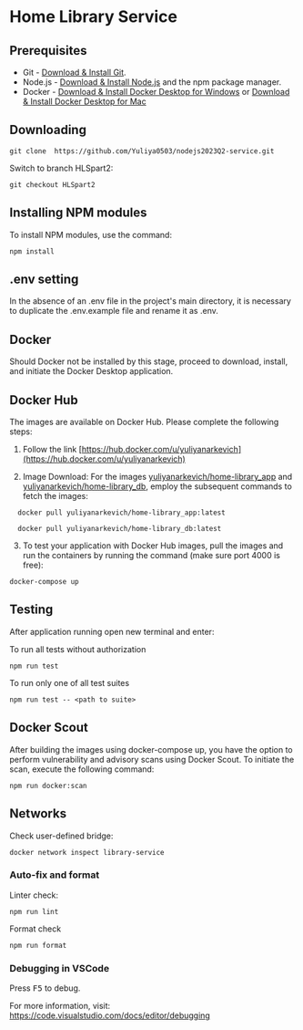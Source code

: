 # Home Library Service

## Prerequisites

- Git - [Download & Install Git](https://git-scm.com/downloads).
- Node.js - [Download & Install Node.js](https://nodejs.org/en/download/) and the npm package manager.
- Docker - [Download & Install Docker Desktop for Windows](https://docs.docker.com/desktop/install/windows-install/) or [Download & Install Docker Desktop for Mac](https://docs.docker.com/desktop/install/mac-install/)

## Downloading

```
git clone  https://github.com/Yuliya0503/nodejs2023Q2-service.git
```

Switch to branch HLSpart2:

```
git checkout HLSpart2
```

## Installing NPM modules

To install NPM modules, use the command:

```
npm install
```

## .env setting

In the absence of an .env file in the project's main directory, it is necessary to duplicate the .env.example file and rename it as .env.

## Docker

Should Docker not be installed by this stage, proceed to download, install, and initiate the Docker Desktop application.

## Docker Hub

The images are available on Docker Hub. Please complete the following steps:

1. Follow the link [https://hub.docker.com/u/yuliyanarkevich](https://hub.docker.com/u/yuliyanarkevich)

2. Image Download:
   For the images [yuliyanarkevich/home-library_app](https://hub.docker.com/r/yuliyanarkevich/home-library_app) and [yuliyanarkevich/home-library_db](https://hub.docker.com/r/yuliyanarkevich/home-library_db), employ the subsequent commands to fetch the images:

```
  docker pull yuliyanarkevich/home-library_app:latest
```

```
  docker pull yuliyanarkevich/home-library_db:latest
```

3. To test your application with Docker Hub images, pull the images and run the containers by running the command (make sure port 4000 is free):

```
docker-compose up
```

## Testing

After application running open new terminal and enter:

To run all tests without authorization

```
npm run test
```

To run only one of all test suites

```
npm run test -- <path to suite>
```

## Docker Scout

After building the images using docker-compose up, you have the option to perform vulnerability and advisory scans using Docker Scout. To initiate the scan, execute the following command:

```
npm run docker:scan
```

## Networks

Check user-defined bridge:

```
docker network inspect library-service
```

### Auto-fix and format

Linter check:

```
npm run lint
```

Format check

```
npm run format
```

### Debugging in VSCode

Press <kbd>F5</kbd> to debug.

For more information, visit: https://code.visualstudio.com/docs/editor/debugging
